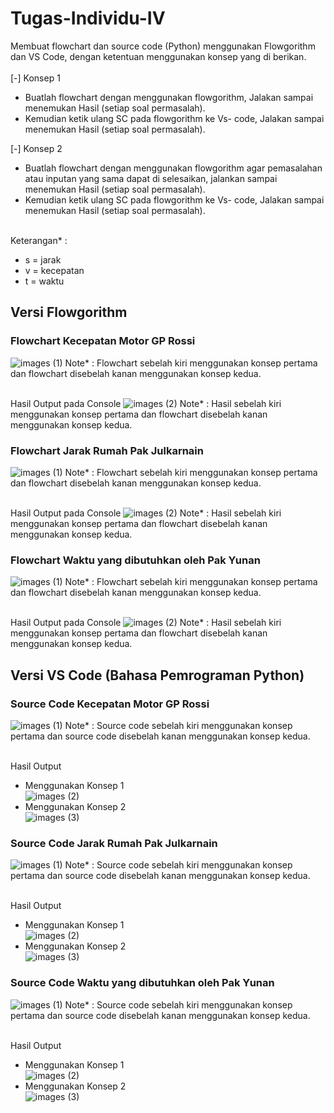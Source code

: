 # Tugas-Individu-IV

Membuat flowchart dan source code (Python) menggunakan Flowgorithm dan VS Code, dengan ketentuan menggunakan konsep yang di berikan.<br><br>
[-] Konsep 1
- Buatlah flowchart dengan menggunakan flowgorithm, Jalakan sampai menemukan Hasil (setiap soal permasalah).
- Kemudian ketik ulang SC pada flowgorithm ke Vs- code, Jalakan sampai menemukan Hasil (setiap soal permasalah).<br>

[-] Konsep 2
- Buatlah flowchart dengan menggunakan flowgorithm agar pemasalahan atau inputan yang sama dapat di selesaikan, jalankan sampai menemukan Hasil (setiap soal permasalah).
- Kemudian ketik ulang SC pada flowgorithm ke Vs- code, Jalakan sampai menemukan Hasil (setiap soal permasalah).<br><br>

Keterangan* :
- s = jarak
- v = kecepatan
- t = waktu

## Versi Flowgorithm

### Flowchart Kecepatan Motor GP Rossi
![images (1)](https://user-images.githubusercontent.com/93045470/139506921-c9c6b783-1ec7-4fa6-a419-32f00863153b.png)
Note* : Flowchart sebelah kiri menggunakan konsep pertama dan flowchart disebelah kanan menggunakan konsep kedua.<br><br>

Hasil Output pada Console
![images (2)](https://user-images.githubusercontent.com/93045470/139507182-d14e3d8f-4533-481f-845f-57eed77f6eea.png)
Note* : Hasil sebelah kiri menggunakan konsep pertama dan flowchart disebelah kanan menggunakan konsep kedua.<br>

### Flowchart Jarak Rumah Pak Julkarnain
![images (1)](https://user-images.githubusercontent.com/93045470/139507863-7d26c272-8ccb-4cd6-b72b-3c72e110d90b.png)
Note* : Flowchart sebelah kiri menggunakan konsep pertama dan flowchart disebelah kanan menggunakan konsep kedua.<br><br>

Hasil Output pada Console
![images (2)](https://user-images.githubusercontent.com/93045470/139507865-fc274b93-609c-4849-8d98-51cee4317876.png)
Note* : Hasil sebelah kiri menggunakan konsep pertama dan flowchart disebelah kanan menggunakan konsep kedua.<br>

### Flowchart Waktu yang dibutuhkan oleh Pak Yunan
![images (1)](https://user-images.githubusercontent.com/93045470/139507851-417ac6aa-078a-4c7c-967e-297a95988e08.png)
Note* : Flowchart sebelah kiri menggunakan konsep pertama dan flowchart disebelah kanan menggunakan konsep kedua.<br><br>

Hasil Output pada Console
![images (2)](https://user-images.githubusercontent.com/93045470/139507847-d4c5a780-e136-4c44-bcbd-9da0e72b5845.png)
Note* : Hasil sebelah kiri menggunakan konsep pertama dan flowchart disebelah kanan menggunakan konsep kedua.<br>

## Versi VS Code (Bahasa Pemrograman Python)

### Source Code Kecepatan Motor GP Rossi
![images (1)](https://user-images.githubusercontent.com/93045470/139509467-1e492c61-d92c-4a90-9212-970e9f2044c1.png)
Note* : Source code sebelah kiri menggunakan konsep pertama dan source code disebelah kanan menggunakan konsep kedua.<br><br>

Hasil Output
- Menggunakan Konsep 1<br>
![images (2)](https://user-images.githubusercontent.com/93045470/139509472-32cd2ccc-0d7b-4cb2-a468-a5a8712523e2.png)
- Menggunakan Konsep 2<br>
![images (3)](https://user-images.githubusercontent.com/93045470/139509473-892cd6d3-6018-4abd-897c-7a385bcac5fd.png)

### Source Code Jarak Rumah Pak Julkarnain
![images (1)](https://user-images.githubusercontent.com/93045470/139509993-f6265556-93cd-4ed0-915d-ccb26f7a5b36.png)
Note* : Source code sebelah kiri menggunakan konsep pertama dan source code disebelah kanan menggunakan konsep kedua.<br><br>

Hasil Output
- Menggunakan Konsep 1<br>
![images (2)](https://user-images.githubusercontent.com/93045470/139509995-74d4a111-9b5b-42cb-8241-17b0ea99ea20.png)
- Menggunakan Konsep 2<br>
![images (3)](https://user-images.githubusercontent.com/93045470/139509996-d1c37fa2-5a07-4906-8979-1176807f566a.png)

### Source Code Waktu yang dibutuhkan oleh Pak Yunan
![images (1)](https://user-images.githubusercontent.com/93045470/139508977-ee6b10f5-4e03-4549-a304-43b9fc9892af.png)
Note* : Source code sebelah kiri menggunakan konsep pertama dan source code disebelah kanan menggunakan konsep kedua.<br><br>

Hasil Output
- Menggunakan Konsep 1<br>
![images (2)](https://user-images.githubusercontent.com/93045470/139508980-c68d77c9-1ea5-4046-9968-17cc95922e20.png)
- Menggunakan Konsep 2<br>
![images (3)](https://user-images.githubusercontent.com/93045470/139508981-df9c2504-a281-4cd8-8805-f4452a2e0617.png)
